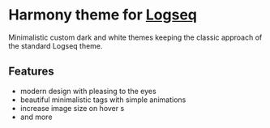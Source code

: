 # Harmony theme for [Logseq](https://github.com/logseq/logseq)
Minimalistic custom dark and white themes keeping the classic approach of the standard Logseq theme.

## Features

- modern design with pleasing to the eyes
- beautiful minimalistic tags with simple animations 
- increase image size on hover s
- and more
